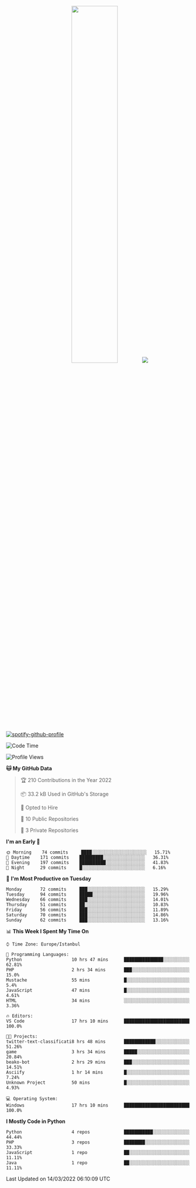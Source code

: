 <p align="center">
  <img height="50%" width="auto" src ="https://github-readme-stats.vercel.app/api/top-langs/?username=3nws&layout=compact&hide_border=true&theme=darcula&bg_color=00000000&langs_count=6&hide=jupyter%20notebook,tex,css,ejs,gherkin,mustache,shell,procfile">
  <img src ="https://github-readme-streak-stats.herokuapp.com?user=3nws&theme=darcula&hide_border=true&background=FFFFFF00">
  <br>
  <br>
</p>
  
[![spotify-github-profile](https://spotify-github-profile.vercel.app/api/view?uid=6ina68mkaqzvpogcq1v51dp37&cover_image=true&theme=novatorem&bar_color=ff0a0a&bar_color_cover=true)](https://spotify-github-profile.vercel.app/api/view?uid=6ina68mkaqzvpogcq1v51dp37&redirect=true)

<!--START_SECTION:waka-->
![Code Time](http://img.shields.io/badge/Code%20Time-56%20hrs%2050%20mins-blue)

![Profile Views](http://img.shields.io/badge/Profile%20Views-0-blue)

**🐱 My GitHub Data** 

> 🏆 210 Contributions in the Year 2022
 > 
> 📦 33.2 kB Used in GitHub's Storage 
 > 
> 💼 Opted to Hire
 > 
> 📜 10 Public Repositories 
 > 
> 🔑 3 Private Repositories  
 > 
**I'm an Early 🐤** 

```text
🌞 Morning    74 commits     ████░░░░░░░░░░░░░░░░░░░░░   15.71% 
🌆 Daytime    171 commits    █████████░░░░░░░░░░░░░░░░   36.31% 
🌃 Evening    197 commits    ██████████░░░░░░░░░░░░░░░   41.83% 
🌙 Night      29 commits     █░░░░░░░░░░░░░░░░░░░░░░░░   6.16%

```
📅 **I'm Most Productive on Tuesday** 

```text
Monday       72 commits     ███░░░░░░░░░░░░░░░░░░░░░░   15.29% 
Tuesday      94 commits     █████░░░░░░░░░░░░░░░░░░░░   19.96% 
Wednesday    66 commits     ███░░░░░░░░░░░░░░░░░░░░░░   14.01% 
Thursday     51 commits     ██░░░░░░░░░░░░░░░░░░░░░░░   10.83% 
Friday       56 commits     ███░░░░░░░░░░░░░░░░░░░░░░   11.89% 
Saturday     70 commits     ███░░░░░░░░░░░░░░░░░░░░░░   14.86% 
Sunday       62 commits     ███░░░░░░░░░░░░░░░░░░░░░░   13.16%

```


📊 **This Week I Spent My Time On** 

```text
⌚︎ Time Zone: Europe/Istanbul

💬 Programming Languages: 
Python                   10 hrs 47 mins      ███████████████░░░░░░░░░░   62.81% 
PHP                      2 hrs 34 mins       ███░░░░░░░░░░░░░░░░░░░░░░   15.0% 
Mustache                 55 mins             █░░░░░░░░░░░░░░░░░░░░░░░░   5.4% 
JavaScript               47 mins             █░░░░░░░░░░░░░░░░░░░░░░░░   4.61% 
HTML                     34 mins             ░░░░░░░░░░░░░░░░░░░░░░░░░   3.36%

🔥 Editors: 
VS Code                  17 hrs 10 mins      █████████████████████████   100.0%

🐱‍💻 Projects: 
twitter-text-classificati8 hrs 48 mins       ████████████░░░░░░░░░░░░░   51.26% 
game                     3 hrs 34 mins       █████░░░░░░░░░░░░░░░░░░░░   20.84% 
beako-bot                2 hrs 29 mins       ███░░░░░░░░░░░░░░░░░░░░░░   14.51% 
Asciify                  1 hr 14 mins        █░░░░░░░░░░░░░░░░░░░░░░░░   7.24% 
Unknown Project          50 mins             █░░░░░░░░░░░░░░░░░░░░░░░░   4.93%

💻 Operating System: 
Windows                  17 hrs 10 mins      █████████████████████████   100.0%

```

**I Mostly Code in Python** 

```text
Python                   4 repos             ███████████░░░░░░░░░░░░░░   44.44% 
PHP                      3 repos             ████████░░░░░░░░░░░░░░░░░   33.33% 
JavaScript               1 repo              ██░░░░░░░░░░░░░░░░░░░░░░░   11.11% 
Java                     1 repo              ██░░░░░░░░░░░░░░░░░░░░░░░   11.11%

```



 Last Updated on 14/03/2022 06:10:09 UTC
<!--END_SECTION:waka-->

<!--
**3nws/3nws** is a ✨ _special_ ✨ repository because its `README.md` (this file) appears on your GitHub profile.

Here are some ideas to get you started:

- 🔭 I’m currently working on ...
- 🌱 I’m currently learning ...
- 👯 I’m looking to collaborate on ...
- 🤔 I’m looking for help with ...
- 💬 Ask me about ...
- 📫 How to reach me: ...
- 😄 Pronouns: ...
- ⚡ Fun fact: ...
-->
